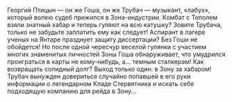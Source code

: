 <!--2016-11-28 21:46:07-->
Георгий Птицын — он же Гоша, он же Трубач — музыкант, «лабух», который волею судеб прижился в Зона-индустрии.
    Комбат с Тополем взяли знатный хабар и теперь гуляют на всю катушку?
    Зовите Трубача, только не забудьте заплатить ему как следует!
    Аспирант в лагере ученых на Янтаре празднует защиту диссертации?
    Без Гоши не обойдется!
    Но после одной чересчур веселой гулянки с участием многих знаменитых личностей Зоны Гоша обнаруживает, что умудрился проиграться в карты не кому-нибудь, а… темным сталкерам! Как возвращать солидный долг?
    Выход только один: в Зону за хабаром! Трубач вынужден довериться случайно попавшей в его руки информации о легендарном Кладе Стервятника и искать себе подходящую компанию для рейда в Зону…